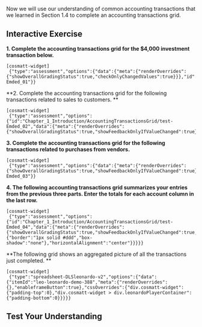 Now we will use our understanding of common accounting transactions that we learned in <a routerlink='Chapter_1_Introduction/Common_Accounting_Transactions' class='ngx-router-link'>Section 1.4</a> to complete an accounting transactions grid.

## Interactive Exercise

**1. Complete the accounting transactions grid for the $4,000 investment transaction below.**

```
[cosmatt-widget]
 {"type":"assessment","options":{"data":{"meta":{"renderOverrides":{"showOverallGradingStatus":true,"checkOnlyChangedValues":true}}},"id":"Chapter_1_Introduction/AccountingTransactionsGrid/test-Emded_01"}} 
```

**2. Complete the accounting transactions grid for the following transactions related to sales to customers. **

```
[cosmatt-widget]
 {"type":"assessment","options":{"id":"Chapter_1_Introduction/AccountingTransactionsGrid/test-Emded_02","data":{"meta":{"renderOverrides":{"showOverallGradingStatus":true,"showFeedbackOnlyIfValueChanged":true}}}}} 
```

**3. Complete the accounting transactions grid for the following transactions related to purchases from vendors.**

```
[cosmatt-widget]
 {"type":"assessment","options":{"data":{"meta":{"renderOverrides":{"showOverallGradingStatus":true,"showFeedbackOnlyIfValueChanged":true}}},"id":"Chapter_1_Introduction/AccountingTransactionsGrid/test-Emded_03"}} 
```

**4. The following accounting transactions grid summarizes your entries from the previous three parts. Enter the totals for each account column in the last row.**

```
[cosmatt-widget]
 {"type":"assessment","options":{"id":"Chapter_1_Introduction/AccountingTransactionsGrid/test-Emded_04","data":{"meta":{"renderOverrides":{"showOverallGradingStatus":true,"showFeedbackOnlyIfValueChanged":true,"widgetStyles":{"border":"1px solid #ddd","box-shadow":"none"},"horizontalAlignment":"center"}}}}} 
```

**The following grid shows an aggregated picture of all the transactions just completed. **

```
[cosmatt-widget]
 {"type":"spreadsheet-DLSleonardo-v2","options":{"data":{"itemId":"leo-leonardo-demo-388","meta":{"renderOverrides":{},"enableframeButton":true},"cssOverrides":{"div.cosmatt-widget":{"padding-top":0},"div.cosmatt-widget > div.leonardoPlayerContainer":{"padding-bottom":0}}}}} 
```

## Test Your Understanding 

